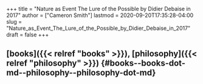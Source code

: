 +++
title = "Nature as Event The Lure of the Possible by Didier Debaise in 2017"
author = ["Cameron Smith"]
lastmod = 2020-09-20T17:35:28-04:00
slug = "Nature_as_Event_The_Lure_of_the_Possible_by_Didier_Debaise_in_2017"
draft = false
+++

## [books]({{< relref "books" >}}), [philosophy]({{< relref "philosophy" >}}) {#books--books-dot-md--philosophy--philosophy-dot-md}
